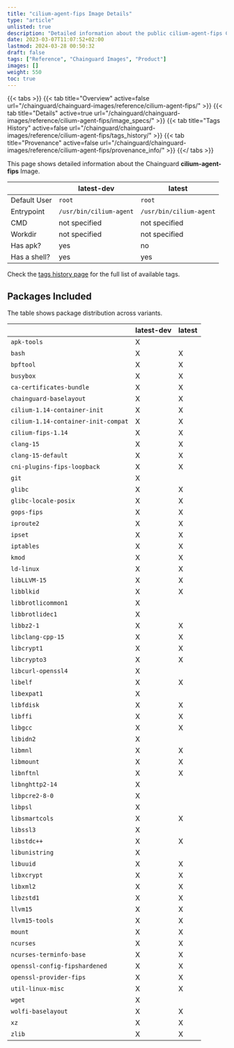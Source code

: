 ```yaml
---
title: "cilium-agent-fips Image Details"
type: "article"
unlisted: true
description: "Detailed information about the public cilium-agent-fips Chainguard Image."
date: 2023-03-07T11:07:52+02:00
lastmod: 2024-03-28 00:50:32
draft: false
tags: ["Reference", "Chainguard Images", "Product"]
images: []
weight: 550
toc: true
---
```


{{< tabs >}}
{{< tab title="Overview" active=false url="/chainguard/chainguard-images/reference/cilium-agent-fips/" >}}
{{< tab title="Details" active=true url="/chainguard/chainguard-images/reference/cilium-agent-fips/image_specs/" >}}
{{< tab title="Tags History" active=false url="/chainguard/chainguard-images/reference/cilium-agent-fips/tags_history/" >}}
{{< tab title="Provenance" active=false url="/chainguard/chainguard-images/reference/cilium-agent-fips/provenance_info/" >}}
{{</ tabs >}}

This page shows detailed information about the Chainguard **cilium-agent-fips** Image.

|              | latest-dev              | latest                  |
|--------------|-------------------------|-------------------------|
| Default User | `root`                  | `root`                  |
| Entrypoint   | `/usr/bin/cilium-agent` | `/usr/bin/cilium-agent` |
| CMD          | not specified           | not specified           |
| Workdir      | not specified           | not specified           |
| Has apk?     | yes                     | no                      |
| Has a shell? | yes                     | yes                     |

Check the [tags history page](/chainguard/chainguard-images/reference/cilium-agent-fips/tags_history/) for the full list of available tags.

## Packages Included
The table shows package distribution across variants.

|                                     | latest-dev | latest |
|-------------------------------------|------------|--------|
| `apk-tools`                         | X          |        |
| `bash`                              | X          | X      |
| `bpftool`                           | X          | X      |
| `busybox`                           | X          | X      |
| `ca-certificates-bundle`            | X          | X      |
| `chainguard-baselayout`             | X          | X      |
| `cilium-1.14-container-init`        | X          | X      |
| `cilium-1.14-container-init-compat` | X          | X      |
| `cilium-fips-1.14`                  | X          | X      |
| `clang-15`                          | X          | X      |
| `clang-15-default`                  | X          | X      |
| `cni-plugins-fips-loopback`         | X          | X      |
| `git`                               | X          |        |
| `glibc`                             | X          | X      |
| `glibc-locale-posix`                | X          | X      |
| `gops-fips`                         | X          | X      |
| `iproute2`                          | X          | X      |
| `ipset`                             | X          | X      |
| `iptables`                          | X          | X      |
| `kmod`                              | X          | X      |
| `ld-linux`                          | X          | X      |
| `libLLVM-15`                        | X          | X      |
| `libblkid`                          | X          | X      |
| `libbrotlicommon1`                  | X          |        |
| `libbrotlidec1`                     | X          |        |
| `libbz2-1`                          | X          | X      |
| `libclang-cpp-15`                   | X          | X      |
| `libcrypt1`                         | X          | X      |
| `libcrypto3`                        | X          | X      |
| `libcurl-openssl4`                  | X          |        |
| `libelf`                            | X          | X      |
| `libexpat1`                         | X          |        |
| `libfdisk`                          | X          | X      |
| `libffi`                            | X          | X      |
| `libgcc`                            | X          | X      |
| `libidn2`                           | X          |        |
| `libmnl`                            | X          | X      |
| `libmount`                          | X          | X      |
| `libnftnl`                          | X          | X      |
| `libnghttp2-14`                     | X          |        |
| `libpcre2-8-0`                      | X          |        |
| `libpsl`                            | X          |        |
| `libsmartcols`                      | X          | X      |
| `libssl3`                           | X          |        |
| `libstdc++`                         | X          | X      |
| `libunistring`                      | X          |        |
| `libuuid`                           | X          | X      |
| `libxcrypt`                         | X          | X      |
| `libxml2`                           | X          | X      |
| `libzstd1`                          | X          | X      |
| `llvm15`                            | X          | X      |
| `llvm15-tools`                      | X          | X      |
| `mount`                             | X          | X      |
| `ncurses`                           | X          | X      |
| `ncurses-terminfo-base`             | X          | X      |
| `openssl-config-fipshardened`       | X          | X      |
| `openssl-provider-fips`             | X          | X      |
| `util-linux-misc`                   | X          | X      |
| `wget`                              | X          |        |
| `wolfi-baselayout`                  | X          | X      |
| `xz`                                | X          | X      |
| `zlib`                              | X          | X      |

